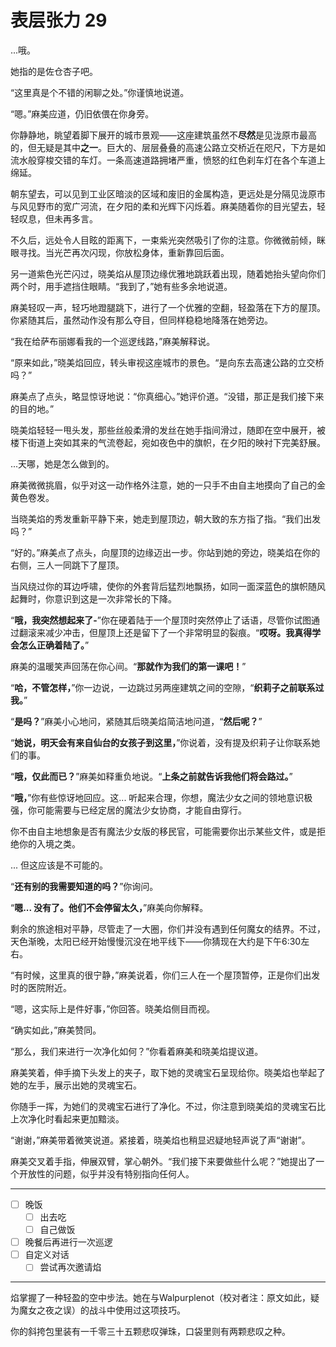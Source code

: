 # 表层张力 29

...哦。

她指的是佐仓杏子吧。

“这里真是个不错的闲聊之处。”你谨慎地说道。

“嗯。”麻美应道，仍旧依偎在你身旁。

你静静地，眺望着脚下展开的城市景观——这座建筑虽然不**尽然**是见泷原市最高的，但无疑是其中**之一**。巨大的、层层叠叠的高速公路立交桥近在咫尺，下方是如流水般穿梭交错的车灯。一条高速道路拥堵严重，愤怒的红色刹车灯在各个车道上绵延。

朝东望去，可以见到工业区暗淡的区域和废旧的金属构造，更远处是分隔见泷原市与风见野市的宽广河流，在夕阳的柔和光辉下闪烁着。麻美随着你的目光望去，轻轻叹息，但未再多言。

不久后，远处令人目眩的距离下，一束紫光突然吸引了你的注意。你微微前倾，眯眼寻找。当光芒再次闪现，你放松身体，重新靠回后面。

另一道紫色光芒闪过，晓美焰从屋顶边缘优雅地跳跃着出现，随着她抬头望向你们两个时，用手遮挡住眼睛。“我到了，”她有些多余地说道。

麻美轻叹一声，轻巧地蹬腿跳下，进行了一个优雅的空翻，轻盈落在下方的屋顶。你紧随其后，虽然动作没有那么夺目，但同样稳稳地降落在她旁边。

“我在给萨布丽娜看我的一个巡逻线路，”麻美解释说。

“原来如此，”晓美焰回应，转头审视这座城市的景色。“是向东去高速公路的立交桥吗？”

麻美点了点头，略显惊讶地说：“你真细心。”她评价道。“没错，那正是我们接下来的目的地。”

晓美焰轻轻一甩头发，那些丝般柔滑的发丝在她手指间滑过，随即在空中展开，被楼下街道上突如其来的气流卷起，宛如夜色中的旗帜，在夕阳的映衬下完美舒展。

...天哪，她是怎么做到的。

麻美微微挑眉，似乎对这一动作格外注意，她的一只手不由自主地摸向了自己的金黄色卷发。

当晓美焰的秀发重新平静下来，她走到屋顶边，朝大致的东方指了指。“我们出发吗？”

“好的。”麻美点了点头，向屋顶的边缘迈出一步。你站到她的旁边，晓美焰在你的右侧，三人一同跳下了屋顶。

当风绕过你的耳边呼啸，使你的外套背后猛烈地飘扬，如同一面深蓝色的旗帜随风起舞时，你意识到这是一次非常长的下降。

“**哦，我突然想起来了-**”你在硬着陆于一个屋顶时突然停止了话语，尽管你试图通过翻滚来减少冲击，但屋顶上还是留下了一个非常明显的裂痕。“**哎呀。我真得学会怎么正确着陆了。**”

麻美的温暖笑声回荡在你心间。“**那就作为我们的第一课吧！**”

“**哈，不管怎样，**”你一边说，一边跳过另两座建筑之间的空隙，“**织莉子之前联系过我。**”

“**是吗？**”麻美小心地问，紧随其后晓美焰简洁地问道，“**然后呢？**”

“**她说，明天会有来自仙台的女孩子到这里，**”你说着，没有提及织莉子让你联系她们的事。

“**哦，仅此而已？**”麻美如释重负地说。“**上条之前就告诉我他们将会路过。**”

“**哦，**”你有些惊讶地回应。这... 听起来合理，你想，魔法少女之间的领地意识极强，你可能需要与已经定居的魔法少女协商，才能自由穿行。

你不由自主地想象是否有魔法少女版的移民官，可能需要你出示某些文件，或是拒绝你的入境之类。

... 但这应该是不可能的。

“**还有别的我需要知道的吗？**”你询问。

“**嗯... 没有了。他们不会停留太久，**”麻美向你解释。

剩余的旅途相对平静，尽管走了一大圈，你们并没有遇到任何魔女的结界。不过，天色渐晚，太阳已经开始慢慢沉没在地平线下——你猜现在大约是下午6:30左右。

“有时候，这里真的很宁静，”麻美说着，你们三人在一个屋顶暂停，正是你们出发时的医院附近。

“嗯，这实际上是件好事，”你回答。晓美焰侧目而视。

“确实如此，”麻美赞同。

“那么，我们来进行一次净化如何？”你看着麻美和晓美焰提议道。

麻美笑着，伸手摘下头发上的夹子，取下她的灵魂宝石呈现给你。晓美焰也举起了她的左手，展示出她的灵魂宝石。

你随手一挥，为她们的灵魂宝石进行了净化。不过，你注意到晓美焰的灵魂宝石比上次净化时看起来更加黯淡。

“谢谢，”麻美带着微笑说道。紧接着，晓美焰也稍显迟疑地轻声说了声“谢谢”。

麻美交叉着手指，伸展双臂，掌心朝外。“我们接下来要做些什么呢？”她提出了一个开放性的问题，似乎并没有特别指向任何人。

---

- [ ] 晚饭
  - [ ] 出去吃
  - [ ] 自己做饭
- [ ] 晚餐后再进行一次巡逻
- [ ] 自定义对话
  - [ ] 尝试再次邀请焰

---

焰掌握了一种轻盈的空中步法。她在与Walpurplenot（校对者注：原文如此，疑为魔女之夜之误）的战斗中使用过这项技巧。

你的斜挎包里装有一千零三十五颗悲叹弹珠，口袋里则有两颗悲叹之种。
